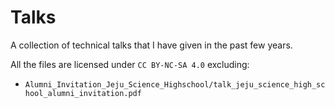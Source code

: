 # Talks
A collection of technical talks that I have given in the past few years.

All the files are licensed under `CC BY-NC-SA 4.0` excluding:

- `Alumni_Invitation_Jeju_Science_Highschool/talk_jeju_science_high_school_alumni_invitation.pdf`

